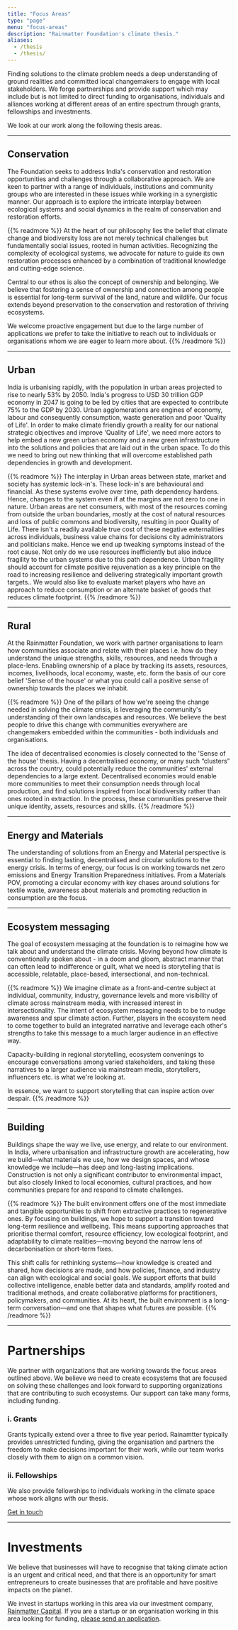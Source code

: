 ```yaml
---
title: "Focus Areas"
type: "page"
menu: "focus-areas"
description: "Rainmatter Foundation's climate thesis."
aliases:
  - /thesis
  - /thesis/
---
```



Finding solutions to the climate problem needs a deep understanding of ground realities and committed local changemakers to engage with local stakeholders. We forge partnerships and provide support which may include but is not limited to direct funding to organisations,  individuals and alliances working at different areas of an entire spectrum through grants, fellowships and investments.

We look at our work along the following thesis areas.

----------

## Conservation

The Foundation seeks to address India's conservation and restoration opportunities and challenges through a collaborative approach. We are keen to partner with a range of individuals, institutions and community groups who are interested in these issues while working in a synergistic manner. Our approach is to explore the intricate interplay between ecological systems and social dynamics in the realm of conservation and restoration efforts.

{{% readmore %}}
At the heart of our philosophy lies the belief that climate change and biodiversity loss are not merely technical challenges but fundamentally social issues, rooted in human activities. Recognizing the complexity of ecological systems, we advocate for nature to guide its own restoration processes enhanced by a combination of traditional knowledge and cutting-edge science.

Central to our ethos is also the concept of ownership and belonging. We believe that fostering a sense of ownership and connection among people is essential for long-term survival of the land, nature and wildlife. Our focus extends beyond preservation to the conservation and restoration of thriving ecosystems. 

We welcome proactive engagement but due to the large number of applications we prefer to take the initiative to reach out to individuals or organisations whom we are eager to learn more about.
{{% /readmore %}}

----------

## Urban

India is urbanising rapidly, with the population in urban areas projected to rise to nearly 53% by 2050. India's progress to USD 30 trillion GDP economy in 2047 is going to be led by cities that are expected to contribute 75% to the GDP by 2030. Urban agglomerations are engines of economy, labour and consequently consumption, waste generation and poor 'Quality of Life'. In order to make climate friendly growth a reality for our national strategic objectives and improve 'Quality of Life', we need more actors to help embed a new green urban economy and a new green infrastructure into the solutions and policies that are laid out in the urban space. To do this we need to bring out new thinking that will overcome established path dependencies in growth and development.

{{% readmore %}}
The interplay in Urban areas between state, market and society has systemic lock-in's. These lock-in's are behavioural and financial. As these systems evolve over time, path dependency hardens. Hence, changes to the system even if at the margins are not zero to one in nature. Urban areas are net consumers, with most of the resources coming from outside the urban boundaries, mostly at the cost of natural resources and loss of public commons and biodiversity, resulting in poor Quality of Life. There isn't a readily available true cost of these negative externalities across individuals, business value chains for decisions city administrators and politicians make. Hence we end up tweaking symptoms instead of the root cause. Not only do we use resources inefficiently but also induce fragility to the urban systems due to this path dependence. Urban fragility should account for climate positive rejuvenation as a key principle on the road to increasing resilience and delivering strategically important growth targets.. We would also like to evaluate market players who have an approach to reduce consumption or an alternate basket of goods that reduces climate footprint.
{{% /readmore %}}

----------

## Rural

At the Rainmatter Foundation, we work with partner organisations to learn how communities associate and relate with their places i.e. how do they understand the unique strengths, skills, resources, and needs through a place-lens. Enabling ownership of a place by tracking its assets, resources, incomes, livelihoods, local economy, waste, etc. form the basis of our core belief 'Sense of the house' or what you could call a positive sense of ownership towards the places we inhabit.  

{{% readmore %}}
One of the pillars of how we're seeing the change needed in solving the climate crisis, is leveraging the community's understanding of their own landscapes and resources. We believe the best people to drive this change with communities everywhere are changemakers embedded within the communities - both individuals and organisations. 

The idea of decentralised economies is closely connected to the 'Sense of the house' thesis. Having a decentralised economy, or many such “clusters” across the country, could potentially reduce the communities' external dependencies to a large extent. Decentralised economies would enable more communities to meet their consumption needs through local production, and find solutions inspired from local biodiversity rather than ones rooted in extraction. In the process, these communities preserve their unique identity, assets, resources and skills.
{{% /readmore %}}

----------

## Energy and Materials

The understanding of solutions from an Energy and Material perspective is essential to finding lasting, decentralised and circular solutions to the energy crisis.  In terms of energy, our focus is on working towards net zero emissions and Energy Transition Preparedness initiatives. From a Materials POV, promoting a circular economy with key chases around solutions for textile waste, awareness about materials and promoting reduction in consumption are the focus.

----------

## Ecosystem messaging

The goal of ecosystem messaging at the foundation is to reimagine how we talk about and  understand the climate crisis. Moving beyond how climate is conventionally spoken about - in a doom and gloom, abstract manner that can often lead to indifference or guilt, what we need is storytelling that is accessible, relatable, place-based, intersectional, and non-technical. 

 {{% readmore %}}
We imagine climate as a front-and-centre subject at individual, community, industry, governance levels and more visibility of climate across mainstream media, with increased interest in intersectionality. The intent of ecosystem messaging needs to be to nudge awareness and spur climate action.  Further, players in the ecosystem need to come together to build an integrated narrative and leverage each other's strengths to take this message to a much larger audience in an effective way. 

Capacity-building in regional storytelling, ecosystem convenings to encourage conversations among varied stakeholders, and taking these narratives to a larger audience via mainstream media, storytellers, influencers etc. is what we're looking at. 

In essence, we want to support storytelling that can inspire action over despair.
{{% /readmore %}}

---------

## Building

Buildings shape the way we live, use energy, and relate to our environment. In India, where urbanisation and infrastructure growth are accelerating, how we build—what materials we use, how we design spaces, and whose knowledge we include—has deep and long-lasting implications. Construction is not only a significant contributor to environmental impact, but also closely linked to local economies, cultural practices, and how communities prepare for and respond to climate challenges.

{{% readmore %}}
The built environment offers one of the most immediate and tangible opportunities to shift from extractive practices to regenerative ones. By focusing on buildings, we hope to support a transition toward long-term resilience and wellbeing. This means supporting approaches that prioritise thermal comfort, resource efficiency, low ecological footprint, and adaptability to climate realities—moving beyond the narrow lens of decarbonisation or short-term fixes.

This shift calls for rethinking systems—how knowledge is created and shared, how decisions are made, and how policies, finance, and industry can align with ecological and social goals. We support efforts that build collective intelligence, enable better data and standards, amplify rooted and traditional methods, and create collaborative platforms for practitioners, policymakers, and communities. At its heart, the built environment is a long-term conversation—and one that shapes what futures are possible.
{{% /readmore %}}

---------

# Partnerships

We partner with organizations that are working towards the focus areas outlined above. We believe we need to create ecosystems that are focused on solving these challenges and look forward to supporting organizations that are contributing to such ecosystems. Our support can take many forms, including funding. 

### i. Grants
Grants typically extend over a three to five year period. Rainamtter typically provides unrestricted funding, giving the organisation and partners the freedom to make decisions important for their work, while our team works closely with them to align on a common vision. 

### ii. Fellowships
We also provide fellowships to individuals working in the climate space whose work aligns with our thesis. 

<a href="https://forms.rainmatter.org/initial-enquiry-form/new" class="button">Get in touch</a>

---------

# Investments
We believe that businesses will have to recognise that taking climate action is an urgent and critical need, and that there is an opportunity for smart entrepreneurs to create businesses that are profitable and have positive impacts on the planet.

We invest in startups working in this area via our investment company, [Rainmatter Capital](https://rainmatter.com). If you are a startup or an organisation working in this area looking for funding, [please send an application](https://forms.gle/88D9cKMan27qa5R57).



